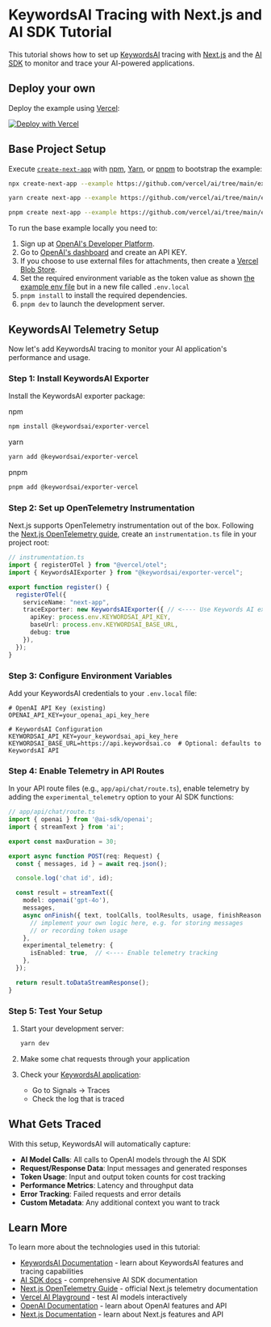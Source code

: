# KeywordsAI Tracing with Next.js and AI SDK Tutorial

This tutorial shows how to set up [KeywordsAI](https://docs.keywordsai.co/integration/development-frameworks/vercel-tracing) tracing with [Next.js](https://nextjs.org/) and the [AI SDK](https://ai-sdk.dev/docs) to monitor and trace your AI-powered applications.

## Deploy your own

Deploy the example using [Vercel](https://vercel.com?utm_source=github&utm_medium=readme&utm_campaign=ai-sdk-example):

[![Deploy with Vercel](https://vercel.com/button)](https://vercel.com/new/clone?repository-url=https%3A%2F%2Fgithub.com%2Fvercel%2Fai%2Ftree%2Fmain%2Fexamples%2Fnext-openai&env=OPENAI_API_KEY&project-name=ai-sdk-next-openai&repository-name=ai-sdk-next-openai)

## Base Project Setup

Execute [`create-next-app`](https://github.com/vercel/next.js/tree/canary/packages/create-next-app) with [npm](https://docs.npmjs.com/cli/init), [Yarn](https://yarnpkg.com/lang/en/docs/cli/create/), or [pnpm](https://pnpm.io) to bootstrap the example:

```bash
npx create-next-app --example https://github.com/vercel/ai/tree/main/examples/next-openai next-openai-app
```

```bash
yarn create next-app --example https://github.com/vercel/ai/tree/main/examples/next-openai next-openai-app
```

```bash
pnpm create next-app --example https://github.com/vercel/ai/tree/main/examples/next-openai next-openai-app
```

To run the base example locally you need to:

1. Sign up at [OpenAI's Developer Platform](https://platform.openai.com/signup).
2. Go to [OpenAI's dashboard](https://platform.openai.com/account/api-keys) and create an API KEY.
3. If you choose to use external files for attachments, then create a [Vercel Blob Store](https://vercel.com/docs/storage/vercel-blob).
4. Set the required environment variable as the token value as shown [the example env file](./.env.local.example) but in a new file called `.env.local`
5. `pnpm install` to install the required dependencies.
6. `pnpm dev` to launch the development server.

## KeywordsAI Telemetry Setup

Now let's add KeywordsAI tracing to monitor your AI application's performance and usage.

### Step 1: Install KeywordsAI Exporter

Install the KeywordsAI exporter package:

npm 
```bash
npm install @keywordsai/exporter-vercel
```
yarn 
```bash
yarn add @keywordsai/exporter-vercel
```
pnpm 
```bash
pnpm add @keywordsai/exporter-vercel
```

### Step 2: Set up OpenTelemetry Instrumentation

Next.js supports OpenTelemetry instrumentation out of the box. Following the [Next.js OpenTelemetry guide](https://nextjs.org/docs/app/guides/open-telemetry), create an `instrumentation.ts` file in your project root:

```typescript
// instrumentation.ts
import { registerOTel } from "@vercel/otel";
import { KeywordsAIExporter } from "@keywordsai/exporter-vercel";

export function register() {
  registerOTel({
    serviceName: "next-app",
    traceExporter: new KeywordsAIExporter({ // <---- Use Keywords AI exporter as the custom exporter
      apiKey: process.env.KEYWORDSAI_API_KEY,
      baseUrl: process.env.KEYWORDSAI_BASE_URL,
      debug: true
    }),
  });
}
```

### Step 3: Configure Environment Variables

Add your KeywordsAI credentials to your `.env.local` file:

```env
# OpenAI API Key (existing)
OPENAI_API_KEY=your_openai_api_key_here

# KeywordsAI Configuration
KEYWORDSAI_API_KEY=your_keywordsai_api_key_here
KEYWORDSAI_BASE_URL=https://api.keywordsai.co  # Optional: defaults to KeywordsAI API
```

### Step 4: Enable Telemetry in API Routes

In your API route files (e.g., `app/api/chat/route.ts`), enable telemetry by adding the `experimental_telemetry` option to your AI SDK functions:

```typescript
// app/api/chat/route.ts
import { openai } from '@ai-sdk/openai';
import { streamText } from 'ai';

export const maxDuration = 30;

export async function POST(req: Request) {
  const { messages, id } = await req.json();

  console.log('chat id', id);

  const result = streamText({
    model: openai('gpt-4o'),
    messages,
    async onFinish({ text, toolCalls, toolResults, usage, finishReason }) {
      // implement your own logic here, e.g. for storing messages
      // or recording token usage
    },
    experimental_telemetry: {
      isEnabled: true,  // <---- Enable telemetry tracking
    },
  });

  return result.toDataStreamResponse();
}
```

### Step 5: Test Your Setup

1. Start your development server:
   ```bash
   yarn dev
   ```

2. Make some chat requests through your application

3. Check your [KeywordsAI application](https://platform.keywordsai.co/platform/traces?page=1):
   - Go to Signals -> Traces
   - Check the log that is traced

## What Gets Traced

With this setup, KeywordsAI will automatically capture:

- **AI Model Calls**: All calls to OpenAI models through the AI SDK
- **Request/Response Data**: Input messages and generated responses
- **Token Usage**: Input and output token counts for cost tracking
- **Performance Metrics**: Latency and throughput data
- **Error Tracking**: Failed requests and error details
- **Custom Metadata**: Any additional context you want to track

## Learn More

To learn more about the technologies used in this tutorial:

- [KeywordsAI Documentation](https://docs.keywordsai.co) - learn about KeywordsAI features and tracing capabilities
- [AI SDK docs](https://ai-sdk.dev/docs) - comprehensive AI SDK documentation
- [Next.js OpenTelemetry Guide](https://nextjs.org/docs/app/guides/open-telemetry) - official Next.js telemetry documentation
- [Vercel AI Playground](https://ai-sdk.dev/playground) - test AI models interactively
- [OpenAI Documentation](https://platform.openai.com/docs) - learn about OpenAI features and API
- [Next.js Documentation](https://nextjs.org/docs) - learn about Next.js features and API

